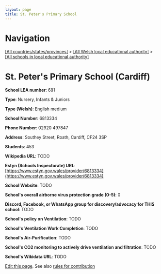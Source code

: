 ```yaml
---
layout: page
title: St. Peter's Primary School
---
```

# Navigation

[[All countries/states/provinces]](../../..) > [[All Welsh local educational authority]](../..) > [[All schools in local educational authority]](..)

# St. Peter's Primary School (Cardiff)

**School LEA number**: 681

**Type**: Nursery, Infants & Juniors

**Type (Welsh)**: English medium

**School Number**: 6813334

**Phone Number**: 02920 497847

**Address**: Southey Street, Roath, Cardiff, CF24 3SP

**Students**: 453

**Wikipedia URL**: TODO

**Estyn (Schools Inspectorate) URL**: [https://www.estyn.gov.wales/provider/6813334](https://www.estyn.gov.wales/provider/6813334)

**School Website**: TODO

**School's overall airborne virus protection grade (0-5)**: 0

**Discord, Facebook, or WhatsApp group for discovery/advocacy for THIS school**: TODO

**School's policy on Ventilation**: TODO

**School's Ventilation Work Completion**: TODO

**School's Air-Purification**: TODO

**School's CO2 monitoring to actively drive ventilation and filtration**: TODO

**School's Wikidata URL**: TODO




[Edit this page](https://github.com/ventilate-schools/Wales/edit/prif/./Cardiff/St._Peter's_Primary_School.md). See also [rules for contribution](../../../contribution-rules/)